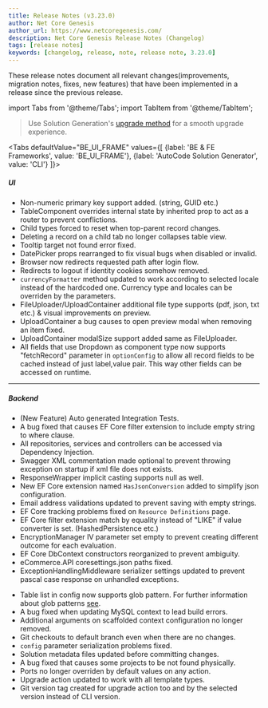 ```yaml
---
title: Release Notes (v3.23.0)
author: Net Core Genesis
author_url: https://www.netcoregenesis.com/
description: Net Core Genesis Release Notes (Changelog)
tags: [release notes]
keywords: [changelog, release, note, release note, 3.23.0]
---
```


These release notes document all relevant changes(improvements, migration notes, fixes, new features) that have been implemented in a release since the previous release.

<!--truncate-->

import Tabs from '@theme/Tabs';
import TabItem from '@theme/TabItem';

> Use Solution Generation's [upgrade method](/docs/CLI_Commands#2-upgrade) for a smooth upgrade experience.

<Tabs
    defaultValue="BE_UI_FRAME"
    values={[
        {label: 'BE & FE Frameworks', value: 'BE_UI_FRAME'},
        {label: 'AutoCode Solution Generator', value: 'CLI'}
    ]}>

<TabItem value="BE_UI_FRAME">

##### *UI*

- Non-numeric primary key support added. (string, GUID etc.)
- TableComponent overrides internal state by inherited prop to act as a router to prevent conflictions.
- Child types forced to reset when top-parent record changes.
- Deleting a record on a child tab no longer collapses table view.
- Tooltip target not found error fixed.
- DatePicker props rearranged to fix visual bugs when disabled or invalid.
- Browser now redirects requested path after login flow.
- Redirects to logout if identity cookies somehow removed.
- `currencyFormatter` method updated to work according to selected locale instead of the hardcoded one. Currency type and locales can be overriden by the parameters.
- FileUploader/UploadContainer additional file type supports (pdf, json, txt etc.) & visual improvements on preview.
- UploadContainer a bug causes to open preview modal when removing an item fixed.
- UploadContainer modalSize support added same as FileUploader.
- All fields that use Dropdown as component type now supports "fetchRecord" parameter in `optionConfig` to allow all record fields to be cached instead of just label,value pair. This way other fields can be accessed on runtime.

---

##### *Backend*

- (New Feature) Auto generated Integration Tests.
- A bug fixed that causes EF Core filter extension to include empty string to where clause.
- All repositories, services and controllers can be accessed via Dependency Injection.
- Swagger XML commentation made optional to prevent throwing exception on startup if xml file does not exists.
- ResponseWrapper implicit casting supports null as well.
- New EF Core extension named `HasJsonConversion` added to simplify json configuration.
- Email address validations updated to prevent saving with empty strings.
- EF Core tracking problems fixed on `Resource Definitions` page.
- EF Core filter extension match by equality instead of "LIKE" if value converter is set. (HashedPersistence etc.)
- EncryptionManager IV parameter set empty to prevent creating different outcome for each evaluation.
- EF Core DbContext constructors reorganized to prevent ambiguity.
- eCommerce.API coresettings.json paths fixed.
- ExceptionHandlingMiddleware serializer settings updated to prevent pascal case response on unhandled exceptions.

</TabItem>

<TabItem value="CLI">

- Table list in config now supports glob pattern. For further information about glob patterns [see](https://docs.microsoft.com/en-us/aspnet/core/fundamentals/file-providers#glob-patterns).
- A bug fixed when updating MySQL context to lead build errors.
- Additional arguments on scaffolded context configuration no longer removed.
- Git checkouts to default branch even when there are no changes.
- `config` parameter serialization problems fixed.
- Solution metadata files updated before committing changes.
- A bug fixed that causes some projects to be not found physically.
- Ports no longer overriden by default values on any action.
- Upgrade action updated to work with all template types.
- Git version tag created for upgrade action too and by the selected version instead of CLI version.

</TabItem>

</Tabs>
